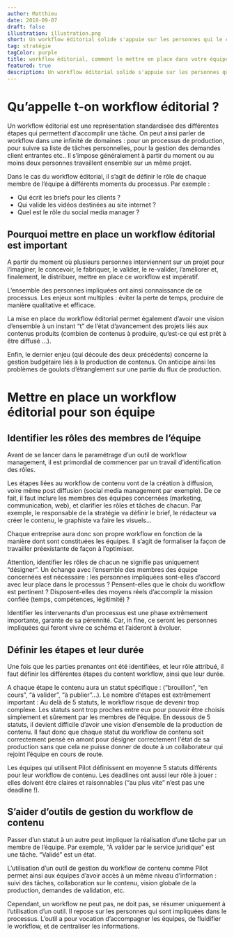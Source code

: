 ```yaml
---
author: Matthieu
date: 2018-09-07
draft: false
illustration: illustration.png
short: Un workflow éditorial solide s'appuie sur les personnes qui le composent et non sur les outils qui ne sont là que pour "informer" les parties prenantes...
tag: stratégie
tagColor: purple
title: workflow éditorial, comment le mettre en place dans votre équipe ?
featured: true
description: Un workflow éditorial solide s'appuie sur les personnes qui le composent et non sur les outils qui ne sont là que pour "informer" les parties prenantes...
---
```


# Qu’appelle t-on workflow éditorial ? 

Un workflow éditorial est une représentation standardisée des différentes étapes qui permettent d’accomplir une tâche. On peut ainsi parler de workflow dans une infinité de domaines : pour un processus de production, pour suivre sa liste de tâches personnelles, pour la gestion des demandes client entrantes etc.. Il s’impose généralement à partir du moment ou au moins deux personnes travaillent ensemble sur un même projet.

Dans le cas du workflow éditorial, il s’agit de définir le rôle de chaque membre de l’équipe à différents moments du processus. Par exemple :

- Qui écrit les briefs pour les clients ?
- Qui valide les vidéos destinées au site internet ? 
- Quel est le rôle du social media manager ?

## Pourquoi mettre en place un workflow éditorial est important 

A partir du moment où plusieurs personnes interviennent sur un projet pour l’imaginer, le concevoir, le fabriquer, le valider, le re-valider, l’améliorer et, finalement, le distribuer, mettre en place ce workflow est impératif. 

L’ensemble des personnes impliquées ont ainsi connaissance de ce processus. Les enjeux sont multiples : éviter la perte de temps, produire de manière qualitative et efficace. 

La mise en place du workflow éditorial permet également d’avoir une vision d’ensemble à un instant “t” de l’état d’avancement des projets liés aux contenus produits (combien de contenus à produire, qu’est-ce qui est prêt à être diffusé …). 

Enfin, le dernier enjeu (qui découle des deux précédents) concerne la gestion budgétaire liés à la production de contenus. On anticipe ainsi les problèmes de goulots d’étranglement sur une partie du flux de production. 

# Mettre en place un workflow éditorial pour son équipe

## Identifier les rôles des membres de l’équipe 
Avant de se lancer dans le paramétrage d’un outil de workflow management, il est primordial de commencer par un travail d’identification des rôles. 

Les étapes liées au workflow de contenu vont de la création à diffusion, voire même post diffusion (social media management par exemple). De ce fait, il faut inclure les membres des équipes concernées (marketing, communication, web), et clarifier les rôles et tâches de chacun. Par exemple, le responsable de la stratégie va définir le brief, le rédacteur va créer le contenu, le graphiste va faire les visuels… 

Chaque entreprise aura donc son propre workflow en fonction de la manière dont sont constituées les équipes. Il s’agit de formaliser la façon de travailler préexistante de façon à l’optimiser.

Attention, identifier les rôles de chacun ne signifie pas uniquement “désigner”. Un échange avec l’ensemble des membres des équipe concernées est nécessaire :  les personnes impliquées sont-elles d’accord avec leur place dans le processus ? Pensent-elles que le choix du workflow est pertinent ? Disposent-elles des moyens réels d’accomplir la mission confiée (temps, compétences, légitimité) ?

Identifier les intervenants d’un processus est une phase extrêmement importante, garante de sa pérennité. Car, in fine, ce seront les personnes impliquées qui feront vivre ce schéma et l’aideront à évoluer.

##  Définir les étapes et leur durée

Une fois que les parties prenantes ont été identifiées, et leur rôle attribué, il faut définir les différentes étapes du content workflow, ainsi que leur durée. 

A chaque étape le contenu aura un statut spécifique : (“brouillon”, “en cours”, “à valider”, “à publier”...). Le nombre d'étapes est extrêmement important :
Au delà de 5 statuts, le workflow risque de devenir trop complexe. Les statuts sont trop proches entre eux pour pouvoir être choisis simplement et sûrement par les membres de l’équipe.
En dessous de 5 statuts, il devient difficile d’avoir une vision d’ensemble de la production de contenu. 
Il faut donc que chaque statut du workflow de contenu soit correctement pensé en amont pour désigner correctement l'état de sa production sans que cela ne puisse donner de doute à un collaborateur qui rejoint l’équipe en cours de route.

Les équipes qui utilisent Pilot définissent en moyenne 5 statuts différents pour leur workflow de contenu.
Les deadlines ont aussi leur rôle à jouer : elles doivent être claires et raisonnables (“au plus vite” n’est pas une deadline !). 

## S’aider d’outils de gestion du workflow de contenu 

Passer d’un statut à un autre peut impliquer la réalisation d’une tâche par un membre de l’équipe. Par exemple, “À valider par le service juridique” est une tâche. “Validé” est un état. 

L’utilisation d’un outil de gestion du workflow de contenu comme Pilot permet ainsi aux équipes d’avoir accès à un même niveau d’information : suivi des tâches, collaboration sur le contenu, vision globale de la production, demandes de validation, etc.

Cependant, un workflow ne peut pas, ne doit pas, se résumer uniquement à l’utilisation d’un outil. Il repose sur les personnes qui sont impliquées dans le processus. L’outil a pour vocation d’accompagner les équipes, de fluidifier le workflow, et de centraliser les informations. 